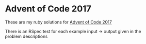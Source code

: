 # Advent of Code 2017

These are my ruby solutions for [Advent of Code 2017](http://adventofcode.com/2017/about)

There is an RSpec test for each example input -> output given in the problem descriptions